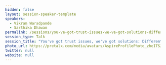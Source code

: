 ```yaml
---
hidden: false
layout: session-speaker-template
speakers: 
  - Vikram Waradpande
  - Sarthika Dhawan
permalink: /sessions/you-ve-got-trust-issues-we-ve-got-solutions-differential-privacy/
session_type: Talk
session_title: "You've got trust issues, we've got solutions: Differential Privacy"
photo_url: https://pretalx.com/media/avatars/AspireProfilePhoto_zheITSJ.jpeg
twitter: null
website: null
---
```


